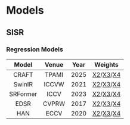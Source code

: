 # Models
## SISR
### Regression Models
Model | Venue | Year | Weights|
:-:|:-:|:-:|:-:|
CRAFT|TPAMI|2025|[X2](https://drive.google.com/file/d/1SOKsXX0IaNYp4PA5TAoP10MjTPQ-tEYs/view?usp=sharing)/[X3](https://drive.google.com/file/d/1y0j5gpEFnDs58HNQYVsLEJXlb4i74IhY/view?usp=drive_link)/[X4](https://drive.google.com/file/d/1x61m_F4JBBx2krfnukwGD53TefBkloVz/view?usp=drive_link)|
SwinIR|ICCVW|2021|[X2](https://github.com/JingyunLiang/SwinIR/releases/download/v0.0/002_lightweightSR_DIV2K_s64w8_SwinIR-S_x2.pth)/[X3](https://github.com/JingyunLiang/SwinIR/releases/download/v0.0/001_classicalSR_DIV2K_s48w8_SwinIR-M_x3.pth)/[X4](https://github.com/JingyunLiang/SwinIR/releases/download/v0.0/002_lightweightSR_DIV2K_s64w8_SwinIR-S_x4.pth)|
SRFormer|ICCV|2023|[X2](https://drive.google.com/file/d/1e3So4kYb0JFQAUZ-sYzlGx_KZsa9rSpG/view?usp=drive_link)/[X3](https://drive.google.com/file/d/1Eeei_NEjDeni7ysSejmR7AwyG24fO5bp/view?usp=drive_link)/[X4](https://drive.google.com/file/d/1omhiTXRfX5JJiN1GBZNEcPdOYCGV_f_f/view?usp=drive_link)|
EDSR|CVPRW|2017|[X2](https://drive.google.com/file/d/1mREMGVDymId3NzIc2u90sl_X4-pb4ZcV/view?usp=drive_link)/[X3](https://drive.google.com/file/d/1EriqQqlIiRyPbrYGBbwr_FZzvb3iwqz5/view?usp=drive_link)/[X4](https://drive.google.com/file/d/1bCK6cFYU01uJudLgUUe-jgx-tZ3ikOWn/view?usp=drive_link)|
HAN|ECCV|2020|[X2](https://drive.google.com/file/d/12NhWDksOXiVnGw-Zbv6Y20J2DnRRKkJ2/view?usp=drive_link)/[X3](https://drive.google.com/file/d/1bcos3CfYZ-qfSszxEnPohJaUFgVihOB_/view?usp=drive_link)/[X4](https://drive.google.com/file/d/1f86ez0hgFLwe9hjhQogHpkACtYgfqrRi/view?usp=drive_link)|